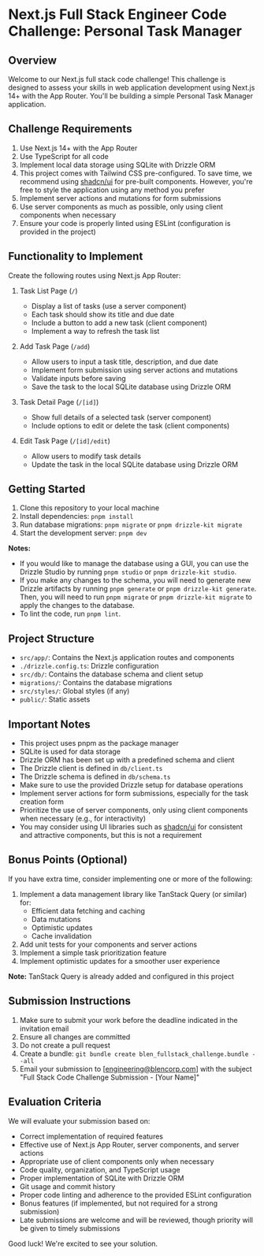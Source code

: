 # Next.js Full Stack Engineer Code Challenge: Personal Task Manager

## Overview

Welcome to our Next.js full stack code challenge! This challenge is designed to assess your skills in web application development using Next.js 14+ with the App Router. You'll be building a simple Personal Task Manager application.

## Challenge Requirements

1. Use Next.js 14+ with the App Router
2. Use TypeScript for all code
3. Implement local data storage using SQLite with Drizzle ORM
4. This project comes with Tailwind CSS pre-configured. To save time, we recommend using [shadcn/ui](https://ui.shadcn.com/) for pre-built components. However, you're free to style the application using any method you prefer
5. Implement server actions and mutations for form submissions
6. Use server components as much as possible, only using client components when necessary
7. Ensure your code is properly linted using ESLint (configuration is provided in the project)

## Functionality to Implement

Create the following routes using Next.js App Router:

1. Task List Page (`/`)

   - Display a list of tasks (use a server component)
   - Each task should show its title and due date
   - Include a button to add a new task (client component)
   - Implement a way to refresh the task list

2. Add Task Page (`/add`)

   - Allow users to input a task title, description, and due date
   - Implement form submission using server actions and mutations
   - Validate inputs before saving
   - Save the task to the local SQLite database using Drizzle ORM

3. Task Detail Page (`/[id]`)

   - Show full details of a selected task (server component)
   - Include options to edit or delete the task (client components)

4. Edit Task Page (`/[id]/edit`)
   - Allow users to modify task details
   - Update the task in the local SQLite database using Drizzle ORM

## Getting Started

1. Clone this repository to your local machine
2. Install dependencies: `pnpm install`
3. Run database migrations: `pnpm migrate` or `pnpm drizzle-kit migrate`
4. Start the development server: `pnpm dev`

**Notes:**

- If you would like to manage the database using a GUI, you can use the Drizzle Studio by running `pnpm studio` or `pnpm drizzle-kit studio`.
- If you make any changes to the schema, you will need to generate new Drizzle artifacts by running `pnpm generate` or `pnpm drizzle-kit generate`. Then, you will need to run `pnpm migrate` or `pnpm drizzle-kit migrate` to apply the changes to the database.
- To lint the code, run `pnpm lint`.

## Project Structure

- `src/app/`: Contains the Next.js application routes and components
- `./drizzle.config.ts`: Drizzle configuration
- `src/db/`: Contains the database schema and client setup
- `migrations/`: Contains the database migrations
- `src/styles/`: Global styles (if any)
- `public/`: Static assets

## Important Notes

- This project uses pnpm as the package manager
- SQLite is used for data storage
- Drizzle ORM has been set up with a predefined schema and client
- The Drizzle client is defined in `db/client.ts`
- The Drizzle schema is defined in `db/schema.ts`
- Make sure to use the provided Drizzle setup for database operations
- Implement server actions for form submissions, especially for the task creation form
- Prioritize the use of server components, only using client components when necessary (e.g., for interactivity)
- You may consider using UI libraries such as [shadcn/ui](https://ui.shadcn.com/) for consistent and attractive components, but this is not a requirement

## Bonus Points (Optional)

If you have extra time, consider implementing one or more of the following:

1. Implement a data management library like TanStack Query (or similar) for:
   - Efficient data fetching and caching
   - Data mutations
   - Optimistic updates
   - Cache invalidation
2. Add unit tests for your components and server actions
3. Implement a simple task prioritization feature
4. Implement optimistic updates for a smoother user experience

**Note:** TanStack Query is already added and configured in this project

## Submission Instructions

1. Make sure to submit your work before the deadline indicated in the invitation email
2. Ensure all changes are committed
3. Do not create a pull request
4. Create a bundle: `git bundle create blen_fullstack_challenge.bundle --all`
5. Email your submission to [engineering@blencorp.com] with the subject "Full Stack Code Challenge Submission - [Your Name]"

## Evaluation Criteria

We will evaluate your submission based on:

- Correct implementation of required features
- Effective use of Next.js App Router, server components, and server actions
- Appropriate use of client components only when necessary
- Code quality, organization, and TypeScript usage
- Proper implementation of SQLite with Drizzle ORM
- Git usage and commit history
- Proper code linting and adherence to the provided ESLint configuration
- Bonus features (if implemented, but not required for a strong submission)
- Late submissions are welcome and will be reviewed, though priority will be given to timely submissions

Good luck! We're excited to see your solution.
